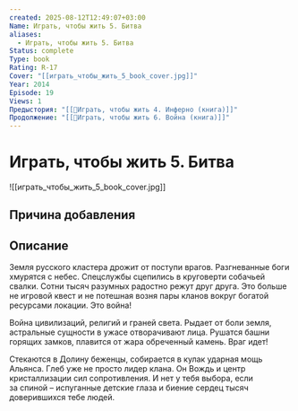```yaml
---
created: 2025-08-12T12:49:07+03:00
Name: Играть, чтобы жить 5. Битва
aliases:
  - Играть, чтобы жить 5. Битва
Status: complete
Type: book
Rating: R-17
Cover: "[[играть_чтобы_жить_5_book_cover.jpg]]"
Year: 2014
Episode: 19
Views: 1
Предыстория: "[[📘Играть, чтобы жить 4. Инферно (книга)]]"
Продолжение: "[[📘Играть, чтобы жить 6. Война (книга)]]"
---
```


# Играть, чтобы жить 5. Битва

![[играть_чтобы_жить_5_book_cover.jpg]]






## Причина добавления




## Описание

Земля русского кластера дрожит от поступи врагов. Разгневанные боги хмурятся с небес. Спецслужбы сцепились в круговерти собачьей свалки. Сотни тысяч разумных радостно режут друг друга. Это больше не игровой квест и не потешная возня пары кланов вокруг богатой ресурсами локации. Это война!

Война цивилизаций, религий и граней света. Рыдает от боли земля, астральные сущности в ужасе отворачивают лица. Рушатся башни горящих замков, плавится от жара обреченный камень. Враг идет!

Стекаются в Долину беженцы, собирается в кулак ударная мощь Альянса. Глеб уже не просто лидер клана. Он Вождь и центр кристаллизации сил сопротивления. И нет у тебя выбора, если за спиной – испуганные детские глаза и биение сердец тысяч доверившихся тебе людей.
